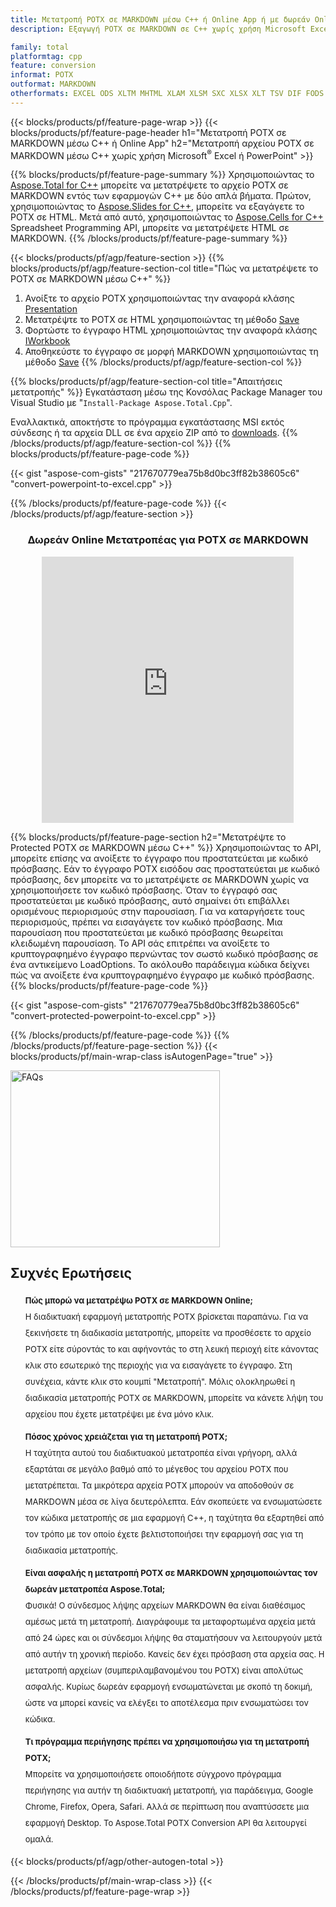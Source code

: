```yaml
---
title: Μετατροπή POTX σε MARKDOWN μέσω C++ ή Online App ή με δωρεάν Online Converter
description: Εξαγωγή POTX σε MARKDOWN σε C++ χωρίς χρήση Microsoft Excel ή Powerpoint ή διαδικτυακά. Δοκιμάστε γρήγορα τον δωρεάν διαδικτυακό μετατροπέα POTX σε MARKDOWN πριν ενσωματώσετε τον κώδικα.

family: total
platformtag: cpp
feature: conversion
informat: POTX
outformat: MARKDOWN
otherformats: EXCEL ODS XLTM MHTML XLAM XLSM SXC XLSX XLT TSV DIF FODS XLSB XLTX CSV XLS DOC DOCX DOCM DOT DOTM DOTX ODT OTT RTF WORD WORDML TEXT FLATOPX
---
```

{{< blocks/products/pf/feature-page-wrap >}}
{{< blocks/products/pf/feature-page-header h1="Μετατροπή POTX σε MARKDOWN μέσω C++ ή Online App" h2="Μετατροπή αρχείου POTX σε MARKDOWN μέσω C++ χωρίς χρήση Microsoft<sup>&reg;</sup> Excel ή PowerPoint" >}}

{{% blocks/products/pf/feature-page-summary %}}
Χρησιμοποιώντας το [Aspose.Total for C++](https://products.aspose.com/total/cpp/) μπορείτε να μετατρέψετε το αρχείο POTX σε MARKDOWN εντός των εφαρμογών C++ με δύο απλά βήματα. Πρώτον, χρησιμοποιώντας το [Aspose.Slides for C++](https://products.aspose.com/slides/cpp/), μπορείτε να εξαγάγετε το POTX σε HTML. Μετά από αυτό, χρησιμοποιώντας το [Aspose.Cells for C++](https://products.aspose.com/cells/cpp/) Spreadsheet Programming API, μπορείτε να μετατρέψετε HTML σε MARKDOWN. 
{{% /blocks/products/pf/feature-page-summary  %}}

{{< blocks/products/pf/agp/feature-section >}}
{{% blocks/products/pf/agp/feature-section-col title="Πώς να μετατρέψετε το POTX σε MARKDOWN μέσω C++" %}}
1. Ανοίξτε το αρχείο POTX χρησιμοποιώντας την αναφορά κλάσης [Presentation](https://reference.aspose.com/slides/cpp/class/aspose.slides.presentation)
2. Μετατρέψτε το POTX σε HTML χρησιμοποιώντας τη μέθοδο [Save](https://reference.aspose.com/slides/cpp/class/aspose.slides.presentation#a06fe2a156063c8c3e5ada2713bb697ba)
3. Φορτώστε το έγγραφο HTML χρησιμοποιώντας την αναφορά κλάσης [IWorkbook](https://reference.aspose.com/cells/cpp/class/aspose.cells.i_workbook)
4. Αποθηκεύστε το έγγραφο σε μορφή MARKDOWN χρησιμοποιώντας τη μέθοδο [Save](https://reference.aspose.com/cells/cpp/class/aspose.cells.i_workbook#a5dc7de23f7ceba76a05dc1d49f51502e)
{{% /blocks/products/pf/agp/feature-section-col %}}

{{% blocks/products/pf/agp/feature-section-col title="Απαιτήσεις μετατροπής" %}}
Εγκατάσταση μέσω της Κονσόλας Package Manager του Visual Studio με "``Install-Package Aspose.Total.Cpp``".

Εναλλακτικά, αποκτήστε το πρόγραμμα εγκατάστασης MSI εκτός σύνδεσης ή τα αρχεία DLL σε ένα αρχείο ZIP από το [downloads](https://releases.aspose.com/total/cpp).
{{% /blocks/products/pf/agp/feature-section-col %}}
{{% blocks/products/pf/feature-page-code %}}

{{< gist "aspose-com-gists" "217670779ea75b8d0bc3ff82b38605c6" "convert-powerpoint-to-excel.cpp" >}}



{{% /blocks/products/pf/feature-page-code %}}
{{< /blocks/products/pf/agp/feature-section >}}

<div class="container-fluid agp-content bg-white aboutfile box-1 vh100 section nopbtm">
<div class=container>
<div class=row>
<div class="demobox tc col-md-12 padding-0" align="center">

<h3>Δωρεάν Online Μετατροπέας για POTX σε MARKDOWN</h3>

<iframe title="Εργαλείο μετατροπής markdown σε potx" style="border: none; height: 426px;" scrolling="no" src="https://widgets.aspose.cloud/total-conversion/?to=markdown&from=potx" id="child-iframe" width="80%"></iframe>

</div></div>
</div></div>

{{% blocks/products/pf/feature-page-section  h2="Μετατρέψτε το Protected POTX σε MARKDOWN μέσω C++" %}}
Χρησιμοποιώντας το API, μπορείτε επίσης να ανοίξετε το έγγραφο που προστατεύεται με κωδικό πρόσβασης. Εάν το έγγραφο POTX εισόδου σας προστατεύεται με κωδικό πρόσβασης, δεν μπορείτε να το μετατρέψετε σε MARKDOWN χωρίς να χρησιμοποιήσετε τον κωδικό πρόσβασης. Όταν το έγγραφό σας προστατεύεται με κωδικό πρόσβασης, αυτό σημαίνει ότι επιβάλλει ορισμένους περιορισμούς στην παρουσίαση. Για να καταργήσετε τους περιορισμούς, πρέπει να εισαγάγετε τον κωδικό πρόσβασης. Μια παρουσίαση που προστατεύεται με κωδικό πρόσβασης θεωρείται κλειδωμένη παρουσίαση. Το API σάς επιτρέπει να ανοίξετε το κρυπτογραφημένο έγγραφο περνώντας τον σωστό κωδικό πρόσβασης σε ένα αντικείμενο LoadOptions. Το ακόλουθο παράδειγμα κώδικα δείχνει πώς να ανοίξετε ένα κρυπτογραφημένο έγγραφο με κωδικό πρόσβασης.
{{% blocks/products/pf/feature-page-code %}}

{{< gist "aspose-com-gists" "217670779ea75b8d0bc3ff82b38605c6" "convert-protected-powerpoint-to-excel.cpp" >}}

{{% /blocks/products/pf/feature-page-code  %}}
{{% /blocks/products/pf/feature-page-section %}}
{{< blocks/products/pf/main-wrap-class isAutogenPage="true" >}}
<style>.howtolist li{margin-right: 0!important;line-height: 26px;position: relative;margin-bottom: 10px;font-size: 13px;list-style-type: none;}</style>
<div class="col-md-12 tl bg-gray-dark howtolist section">
  <a class="anchor" name="faqpage"></a>
  <div class="container tl dflex" itemscope="" itemtype="https://schema.org/FAQPage">
      <div class="col-md-4 howtosectiongfx">
          <img class="social-panel-hide-on-mobile" src="https://www.groupdocs.cloud/templates/brand/images/groupdocs/conversion/groupdocs_conversion-brand.png" alt="FAQs" width="335" height="283">
      </div>
      <div class="howtosection col-md-8">
          <div>
              <h2>Συχνές Ερωτήσεις</h2>
              <ul>
                  <li itemscope="" itemprop="mainEntity" itemtype="https://schema.org/Question">
                      <div>
                          <span itemprop="name"><b>Πώς μπορώ να μετατρέψω POTX σε MARKDOWN Online;</b></span>
                      </div>
                      <div itemscope="" itemprop="acceptedAnswer" itemtype="https://schema.org/Answer">
                          <span itemprop="text">Η διαδικτυακή εφαρμογή μετατροπής POTX βρίσκεται παραπάνω. Για να ξεκινήσετε τη διαδικασία μετατροπής, μπορείτε να προσθέσετε το αρχείο POTX είτε σύροντάς το και αφήνοντάς το στη λευκή περιοχή είτε κάνοντας κλικ στο εσωτερικό της περιοχής για να εισαγάγετε το έγγραφο. Στη συνέχεια, κάντε κλικ στο κουμπί "Μετατροπή". Μόλις ολοκληρωθεί η διαδικασία μετατροπής POTX σε MARKDOWN, μπορείτε να κάνετε λήψη του αρχείου που έχετε μετατρέψει με ένα μόνο κλικ.</span>
                      </div>
                  </li>
                  <li itemscope="" itemprop="mainEntity" itemtype="https://schema.org/Question">
                      <div>
                          <span itemprop="name"><b>Πόσος χρόνος χρειάζεται για τη μετατροπή POTX;</b></span>
                      </div>
                      <div itemscope="" itemprop="acceptedAnswer" itemtype="https://schema.org/Answer">
                          <span itemprop="text">Η ταχύτητα αυτού του διαδικτυακού μετατροπέα είναι γρήγορη, αλλά εξαρτάται σε μεγάλο βαθμό από το μέγεθος του αρχείου POTX που μετατρέπεται. Τα μικρότερα αρχεία POTX μπορούν να αποδοθούν σε MARKDOWN μέσα σε λίγα δευτερόλεπτα. Εάν σκοπεύετε να ενσωματώσετε τον κώδικα μετατροπής σε μια εφαρμογή C++, η ταχύτητα θα εξαρτηθεί από τον τρόπο με τον οποίο έχετε βελτιστοποιήσει την εφαρμογή σας για τη διαδικασία μετατροπής.</span>
                      </div>
                  </li>
                  <li itemscope="" itemprop="mainEntity" itemtype="https://schema.org/Question">
                      <div>
                          <span itemprop="name"><b>Είναι ασφαλής η μετατροπή POTX σε MARKDOWN χρησιμοποιώντας τον δωρεάν μετατροπέα Aspose.Total;</b></span>
                      </div>
                      <div itemscope="" itemprop="acceptedAnswer" itemtype="https://schema.org/Answer">
                          <span itemprop="text">Φυσικά! Ο σύνδεσμος λήψης αρχείων MARKDOWN θα είναι διαθέσιμος αμέσως μετά τη μετατροπή. Διαγράφουμε τα μεταφορτωμένα αρχεία μετά από 24 ώρες και οι σύνδεσμοι λήψης θα σταματήσουν να λειτουργούν μετά από αυτήν τη χρονική περίοδο. Κανείς δεν έχει πρόσβαση στα αρχεία σας. Η μετατροπή αρχείων (συμπεριλαμβανομένου του POTX) είναι απολύτως ασφαλής. Κυρίως δωρεάν εφαρμογή ενσωματώνεται με σκοπό τη δοκιμή, ώστε να μπορεί κανείς να ελέγξει το αποτέλεσμα πριν ενσωματώσει τον κώδικα.</span>
                      </div>
                  </li>                 
                  <li itemscope="" itemprop="mainEntity" itemtype="https://schema.org/Question">
                      <div>
                          <span itemprop="name"><b>Τι πρόγραμμα περιήγησης πρέπει να χρησιμοποιήσω για τη μετατροπή POTX;</b></span>
                      </div>
                      <div itemscope="" itemprop="acceptedAnswer" itemtype="https://schema.org/Answer">
                          <span itemprop="text">Μπορείτε να χρησιμοποιήσετε οποιοδήποτε σύγχρονο πρόγραμμα περιήγησης για αυτήν τη διαδικτυακή μετατροπή, για παράδειγμα, Google Chrome, Firefox, Opera, Safari. Αλλά σε περίπτωση που αναπτύσσετε μια εφαρμογή Desktop. Το Aspose.Total POTX Conversion API θα λειτουργεί ομαλά.</span>
                      </div>
                  </li>
              </ul>
          </div>
      </div>
  </div>
{{< blocks/products/pf/agp/other-autogen-total >}}

{{< /blocks/products/pf/main-wrap-class >}}
{{< /blocks/products/pf/feature-page-wrap >}}